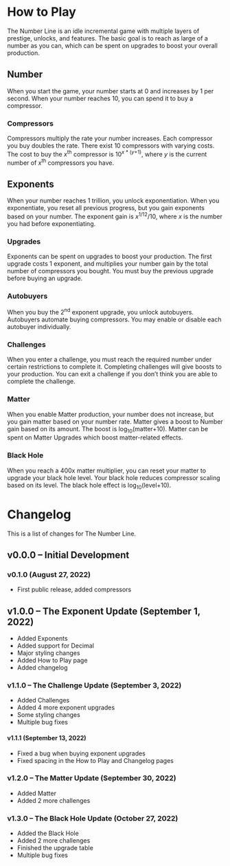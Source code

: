 # How to Play
The Number Line is an idle incremental game with multiple layers of prestige, unlocks, and features.
The basic goal is to reach as large of a number as you can, which can be spent on upgrades to boost your overall production.
## Number
When you start the game, your number starts at 0 and increases by 1 per second.
When your number reaches 10, you can spend it to buy a compressor.
### Compressors
Compressors multiply the rate your number increases. Each compressor you buy doubles the rate.
There exist 10 compressors with varying costs.
The cost to buy the <var>x</var><sup>th</sup> compressor is 10<sup><var>x</var> * (<var>y</var>+1)</sup>,
where <var>y</var> is the current number of <var>x</var><sup>th</sup> compressors you have.
## Exponents
When your number reaches 1 trillion, you unlock exponentiation. When you exponentiate, you reset all previous progress,
but you gain exponents based on your number. The exponent gain is <var>x</var><sup>1/12</sup>/10,
where <var>x</var> is the number you had before exponentiating.
### Upgrades
Exponents can be spent on upgrades to boost your production. The first upgrade costs 1 exponent,
and multiplies your number gain by the total number of compressors you bought.
You must buy the previous upgrade before buying an upgrade.
### Autobuyers
When you buy the 2<sup>nd</sup> exponent upgrade, you unlock autobuyers. Autobuyers automate buying compressors.
You may enable or disable each autobuyer individually.
### Challenges
When you enter a challenge, you must reach the required number under certain restrictions to complete it.
Completing challenges will give boosts to your production.
You can exit a challenge if you don’t think you are able to complete the challenge.
### Matter
When you enable Matter production, your number does not increase, but you gain matter based on your number rate.
Matter gives a boost to Number gain based on its amount. The boost is log<sub>10</sub>(matter+10).
Matter can be spent on Matter Upgrades which boost matter-related effects.
### Black Hole
When you reach a 400x matter multiplier, you can reset your matter to upgrade your black hole level.
Your black hole reduces compressor scaling based on its level. The black hole effect is log<sub>10</sub>(level+10).
# Changelog
This is a list of changes for The Number Line.
## v0.0.0 – Initial Development
### v0.1.0 (August 27, 2022)
* First public release, added compressors
## v1.0.0 – The Exponent Update (September 1, 2022)
* Added Exponents
* Added support for Decimal
* Major styling changes
* Added How to Play page
* Added changelog
### v1.1.0 – The Challenge Update (September 3, 2022)
* Added Challenges
* Added 4 more exponent upgrades
* Some styling changes
* Multiple bug fixes
#### v1.1.1 (September 13, 2022)
* Fixed a bug when buying exponent upgrades
* Fixed spacing in the How to Play and Changelog pages
### v1.2.0 – The Matter Update (September 30, 2022)
* Added Matter
* Added 2 more challenges
### v1.3.0 – The Black Hole Update (October 27, 2022)
* Added the Black Hole
* Added 2 more challenges
* Finished the upgrade table
* Multiple bug fixes
